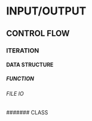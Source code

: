 # INPUT/OUTPUT

## CONTROL FLOW

### ITERATION

#### DATA STRUCTURE

##### FUNCTION

###### FILE IO

####### CLASS

